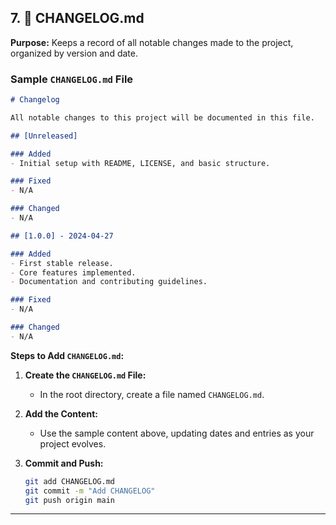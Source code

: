 ## 7. 📝 CHANGELOG.md

**Purpose:** Keeps a record of all notable changes made to the project, organized by version and date.

### Sample `CHANGELOG.md` File

```markdown
# Changelog

All notable changes to this project will be documented in this file.

## [Unreleased]

### Added
- Initial setup with README, LICENSE, and basic structure.

### Fixed
- N/A

### Changed
- N/A

## [1.0.0] - 2024-04-27

### Added
- First stable release.
- Core features implemented.
- Documentation and contributing guidelines.

### Fixed
- N/A

### Changed
- N/A
```

**Steps to Add `CHANGELOG.md`:**

1. **Create the `CHANGELOG.md` File:**
   - In the root directory, create a file named `CHANGELOG.md`.

2. **Add the Content:**
   - Use the sample content above, updating dates and entries as your project evolves.

3. **Commit and Push:**
   ```bash
   git add CHANGELOG.md
   git commit -m "Add CHANGELOG"
   git push origin main
   ```

---
